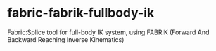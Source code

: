 # fabric-fabrik-fullbody-ik
Fabric:Splice tool for full-body IK system, using FABRIK (Forward And Backward Reaching Inverse Kinematics) 
